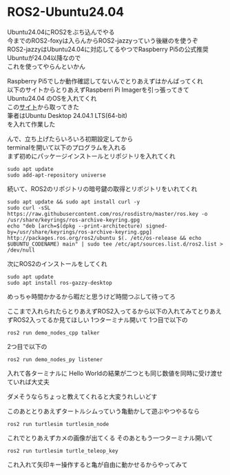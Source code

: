 # ROS2-Ubuntu24.04  
Ubuntu24.04にROS2をぶち込んでやる  
今までのROS2-foxyは入らんからROS2-jazzyっていう後継のを使うぞ  
ROS2-jazzyはUbuntu24.04に対応してるやつでRaspberry Pi5の公式推奨Ubuntuが24.04以降なので  
これを使ってやらんといかん  

Raspberry Pi5でしか動作確認してないんでとりあえずはかんばってくれ  
以下のサイトからとりあえずRaspberri Pi Imagerを引っ張ってきてUbuntu24.04 のOSを入れてくれ  
この[サイト](https://www.raspberrypi.com/software/)から取ってきた  
筆者はUbuntu Desktop 24.04.1 LTS(64-bit)  
を入れて作業した  

んで、立ち上げたらいろいろ初期設定してから  
terminalを開いて以下のプログラムを入れる  
まず初めにパッケージインストールとリポジトリを入れてくれ  
```
sudo apt update
sudo add-apt-repository universe
```
続いて、ROS2のリポジトリの暗号鍵の取得とリポジトリをいれてくれ
```
sudo apt update && sudo apt install curl -y
sudo curl -sSL https://raw.githubusercontent.com/ros/rosdistro/master/ros.key -o /usr/share/keyrings/ros-archive-keyring.gpg 
echo "deb [arch=$(dpkg --print-architecture) signed-by=/usr/share/keyrings/ros-archive-keyring.gpg] http://packages.ros.org/ros2/ubuntu $(. /etc/os-release && echo $UBUNTU_CODENAME) main" | sudo tee /etc/apt/sources.list.d/ros2.list > /dev/null
```
次にROS2のインストールをしてくれ
```
sudo apt update
sudo apt install ros-gazzy-desktop
```
めっちゃ時間かかるから暇だと思うけど時間つぶして待ってろ

ここまで入れられたらとりあえずROS2入ってるから以下の入れてみてとりあえずROS2入ってるか見てほしい
1つターミナル開いて
1つ目で以下の
```
ros2 run demo_nodes_cpp talker
```
2つ目で以下の
```
ros2 run demo_nodes_py listener
```
入れて各ターミナルに
Hello Worldの結果が二つとも同じ数値を同時に受け渡せていれば大丈夫

ダメそうならちょっと教えてくれると大変うれしいどす

このあととりあえずタートルシムっていう亀動かして遊ぶやつやるなら
```
ros2 run turtlesim turtlesim_node
```
これでとりあえずカメの画像が出てくる
そのあともう一つターミナル開いて
```
ros2 run turtlesim turtle_teleop_key

```
これ入れて矢印キー操作すると亀が自由に動かせるからやってみて
